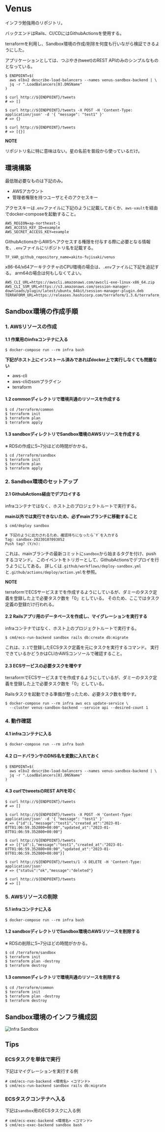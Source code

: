 # Venus

インフラ勉強用のリポジトリ。

バックエンドはRails、CI/CDにはGithubActionsを使用する。

terraformを利用し、Sandbox環境の作成/削除を何度も行いながら検証できるようにした。

アプリケーションとしては、つぶやき(tweet)のREST APIのみのシンプルなものとなっている。

```
$ ENDPOINT=$(
  aws elbv2 describe-load-balancers --names venus-sandbox-backend | \
  jq -r ".LoadBalancers[0].DNSName"
)

$ curl http://${ENDPOINT}/tweets
# => []

$ curl http://${ENDPOINT}/tweets -X POST -H 'Content-Type: application/json' -d '{ "message": "test1" }'
# => {}

$ curl http://${ENDPOINT}/tweets
# => [{}]
```

**NOTE**

リポジトリ名に特に意味はない。星の名前を普段から使っているだけ。

## 環境構築

最低限必要なものは下記のみ。
- AWSアカウント
- 管理者権限を持つユーザとそのアクセスキー

アクセスキーは`.env`ファイルに下記のように記載しておくか、`aws-vault`を経由でdocker-composeを起動すること。
```
AWS_REGION=ap-northeast-1
AWS_ACCESS_KEY_ID=example
AWS_SECRET_ACCESS_KEY=example
```

GithubActionsからAWSへアクセスする権限を付与する際に必要となる情報を、`.env`ファイルにリポジトリ名を記載する。
```
TF_VAR_github_repository_name=akito-fujisaki/venus
```

x86-64/x64アーキテクチャのCPU環境の場合は、`.env`ファイルに下記を追記する。
arm64の場合は何もしなくてよい。

```
AWS_CLI_URL=https://awscli.amazonaws.com/awscli-exe-linux-x86_64.zip
AWS_CLI_SSM_URL=https://s3.amazonaws.com/session-manager-downloads/plugin/latest/ubuntu_64bit/session-manager-plugin.deb
TERRAFORM_URL=https://releases.hashicorp.com/terraform/1.3.6/terraform_1.3.6_linux_amd64.zip
```

## Sandbox環境の作成手順

### 1. AWSリソースの作成

#### 1.1 作業用のinfraコンテナに入る

```
$ docker-compose run --rm infra bash
```

**下記がホスト上にインストール済みであればdocker上で実行しなくても問題ない**

- aws-cli
- aws-cliのssmプラグイン
- terraform

#### 1.2 commonディレクトリで環境共通のリソースを作成する

```
$ cd /terraform/common
$ terraform init
$ terraform plan
$ terraform apply
```

#### 1.3 sandboxディレクトリでSandbox環境のAWSリソースを作成する

※ RDSの作成に5~7分ほどの時間がかかる。

```
$ cd /terraform/sandbox
$ terraform init
$ terraform plan
$ terraform apply
```

### 2. Sandbox環境のセットアップ

#### 2.1 GithubActions経由でデプロイする

infraコンテナではなく、ホスト上のプロジェクトルートで実行する。

**main以外では実行できないため、必ずmainブランチに移動すること**

```
$ cmd/deploy sandbox

# 下記のように出力されるため、確認待ちになったら`Y`を入力する
Tag: sandbox-20230107093052
Push tag? (Y/n):
```

これは、mainブランチの最新コミットに`sandbox`から始まるタグを付け、pushするコマンド。
このイベントをトリガーとして、GithubActionsでデプロイを行うようにしてある。
詳しくは`.github/workflows/deploy-sandbox.yml`と`.github/actions/deploy/action.yml`を参照。

**NOTE**

terraformでECSサービスまでを作成するようにしているが、ダミーのタスク定義を登録した上で必要タスク数を「0」としている。
そのため、ここではタスク定義の登録だけ行われる。

#### 2.2 Railsアプリ用のデータベースを作成し、マイグレーションを実行する

infraコンテナではなく、ホスト上のプロジェクトルートで実行する。

```
$ cmd/ecs-run-backend sandbox rails db:create db:migrate
```

これは、`2.1`で登録したECSタスク定義を元にタスクを実行するコマンド。
実行できているかどうかはCLIかAWSコンソールで確認すること。

#### 2.3 ECSサービスの必要タスクを増やす

terraformでECSサービスまでを作成するようにしているが、ダミーのタスク定義を登録した上で必要タスク数を「0」としている。

Railsタスクを起動できる準備が整ったため、必要タスク数を増やす。

```
$ docker-compose run --rm infra aws ecs update-service \
  --cluster venus-sandbox-backend --service api --desired-count 1
```

### 4. 動作確認

#### 4.1 infraコンテナに入る

```
$ docker-compose run --rm infra bash
```

#### 4.2 ロードバランサのDNS名を変数に入れておく

```
$ ENDPOINT=$(
  aws elbv2 describe-load-balancers --names venus-sandbox-backend | \
  jq -r ".LoadBalancers[0].DNSName"
)
```

#### 4.3 curlでtweetsのREST APIを叩く

```
$ curl http://${ENDPOINT}/tweets
# => []

$ curl http://${ENDPOINT}/tweets -X POST -H 'Content-Type: application/json' -d '{ "message": "test1" }'
# => {"id":1,"message":"test1","created_at":"2023-01-07T01:06:59.352800+00:00","updated_at":"2023-01-07T01:06:59.352800+00:00"}

$ curl http://${ENDPOINT}/tweets
# => [{"id":1,"message":"test1","created_at":"2023-01-07T01:06:59.352800+00:00","updated_at":"2023-01-07T01:06:59.352800+00:00"}]

$ curl http://${ENDPOINT}/tweets/1 -X DELETE -H 'Content-Type: application/json'
# => {"status":"ok","message":"deleted"}

$ curl http://${ENDPOINT}/tweets
# => []
```

### 5. AWSリソースの削除

#### 5.1 infraコンテナに入る

```
$ docker-compose run --rm infra bash
```

#### 1.2 sandboxディレクトリでSandbox環境のAWSリソースを削除する

※ RDSの削除に5~7分ほどの時間がかかる。

```
$ cd /terraform/sandbox
$ terraform init
$ terraform plan -destroy
$ terraform destroy
``` 

#### 1.3 commonディレクトリで環境共通のリソースを削除する

```
$ cd /terraform/common
$ terraform init
$ terraform plan -destroy
$ terraform destroy
```

## Sandbox環境のインフラ構成図

![Infra Sandbox](infra/assets/infra_sandbox.png)

## Tips

### ECSタスクを単体で実行

下記はマイグレーションを実行する例
```
# cmd/ecs-run-backend <環境名> <コマンド>
$ cmd/ecs-run-backend sandbox rails db:migrate
```

### ECSタスクコンテナへ入る

下記は`sandbox`用のECSタスクに入る例
```
# cmd/ecs-exec-backend <環境名> <コマンド>
$ cmd/ecs-exec-backend sandbox bash
```
